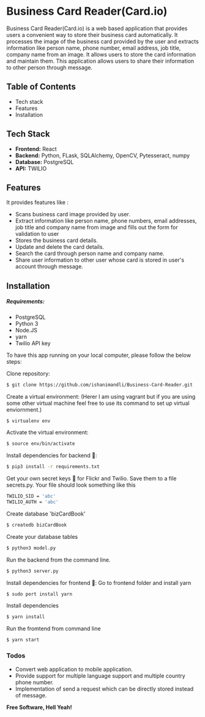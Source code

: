 # Business Card Reader(Card.io)
Business Card Reader(Card.io) is a web based application that provides users a convenient way to store their business card automatically. It processes the image of the business card provided by the user and extracts information like person name, phone number, email address, job title, company name from an image. It allows users to store the card information and maintain them. This application allows users to share their information to other person through message.

## Table of Contents
  - Tech stack
  - Features
  - Installation
  
## Tech Stack
- **Frontend:** React
- **Backend:** Python, FLask, SQLAlchemy, OpenCV, Pytesseract, numpy
- **Database:** PostgreSQL
- **API:** TWILIO

## Features
It provides features like : 
- Scans business card image provided by user.
- Extract information like person name, phone numbers, email addresses, job title and company name from image and fills out the form for validation to user
- Stores the business card details.
- Update and delete the card details.
- Search the card through person name and company name.
- Share user information to other user whose card is stored in user's account through message.

## Installation
##### Requirements:
- PostgreSQL
- Python 3
- Node.JS
- yarn
- Twilio API key

To have this app running on your local computer, please follow the below steps:

Clone repository:
```sh
$ git clone https://github.com/ishanimandli/Business-Card-Reader.git
```
Create a virtual environment:
(Herer I am using vagrant but if you are using some other virtual machine feel free to use its command to set up virtual enviornment.)
```sh
$ virtualenv env
```
Activate the virtual environment:
```sh
$ source env/bin/activate
```
Install dependencies for backend 🔗:
```sh
$ pip3 install -r requirements.txt
```
Get your own secret keys 🔑 for Flickr and Twilio. Save them to a file secrets.py. Your file should look something like this

```sh
TWILIO_SID = 'abc'
TWILIO_AUTH = 'abc'
```
Create database 'bizCardBook'
```sh
$ createdb bizCardBook
```
Create your database tables
```sh
$ python3 model.py
```
Run the backend from the command line.
```sh
$ python3 server.py
```
Install dependencies for frontend 🔗:
Go to frontend folder and install yarn
```sh
$ sudo port install yarn
```
Install dependencies 
```sh
$ yarn install
```
Run the fromtend from command line
```sh
$ yarn start
```
### Todos

 - Convert web application to mobile application.
 - Provide support for multiple language support and multiple country phone number.
 - Implementation of send a request which can be directly stored instead of message.


**Free Software, Hell Yeah!**

